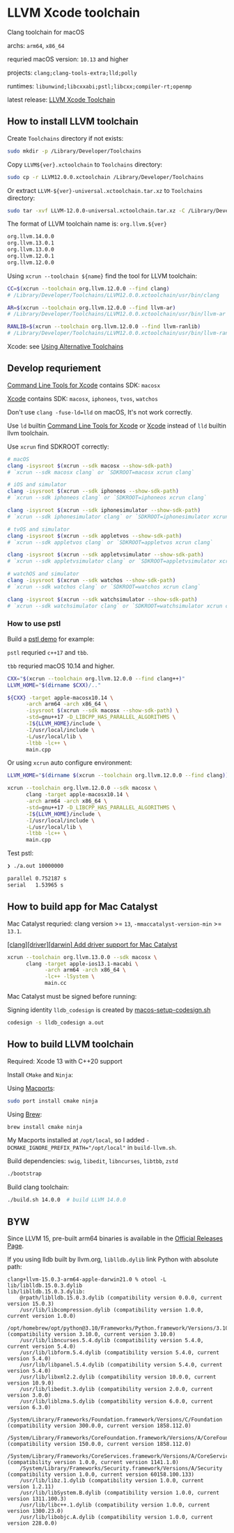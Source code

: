 # LLVM Xcode toolchain

Clang toolchain for macOS

archs: `arm64`, `x86_64`

requried macOS version: `10.13` and higher

projects: `clang;clang-tools-extra;lld;polly`

runtimes: `libunwind;libcxxabi;pstl;libcxx;compiler-rt;openmp`

latest release: [LLVM Xcode Toolchain](https://github.com/cntrump/llvm-xcode-toolchain/releases)

## How to install LLVM toolchain

Create `Toolchains` directory if not exists: 
```bash
sudo mkdir -p /Library/Developer/Toolchains
```

Copy `LLVM${ver}.xctoolchain` to `Toolchains` directory:
```bash
sudo cp -r LLVM12.0.0.xctoolchain /Library/Developer/Toolchains
```

Or extract `LLVM-${ver}-universal.xctoolchain.tar.xz` to `Toolchains` directory:
```bash
sudo tar -xvf LLVM-12.0.0-universal.xctoolchain.tar.xz -C /Library/Developer/Toolchains
```

The format of LLVM toolchain name is: `org.llvm.${ver}`
```bash
org.llvm.14.0.0
org.llvm.13.0.1
org.llvm.13.0.0
org.llvm.12.0.1
org.llvm.12.0.0
```

Using `xcrun --toolchain ${name}` find the tool for LLVM toolchain:
```bash
CC=$(xcrun --toolchain org.llvm.12.0.0 --find clang)
# /Library/Developer/Toolchains/LLVM12.0.0.xctoolchain/usr/bin/clang

AR=$(xcrun --toolchain org.llvm.12.0.0 --find llvm-ar)
# /Library/Developer/Toolchains/LLVM12.0.0.xctoolchain/usr/bin/llvm-ar

RANLIB=$(xcrun --toolchain org.llvm.12.0.0 --find llvm-ranlib)
# /Library/Developer/Toolchains/LLVM12.0.0.xctoolchain/usr/bin/llvm-ranlib
```

Xcode: see [Using Alternative Toolchains](https://developer.apple.com/library/archive/documentation/ToolsLanguages/Conceptual/Xcode_Overview/AlternativeToolchains.html)

## Develop requriement

[Command Line Tools for Xcode](https://developer.apple.com/download/all/) contains SDK: `macosx`

[Xcode](https://developer.apple.com/download/release/) contains SDK: `macosx`, `iphoneos`, `tvos`, `watchos`

Don't use `clang -fuse-ld=lld` on macOS, It's not work correctly.

Use `ld` builtin [Command Line Tools for Xcode](https://developer.apple.com/download/all/) or [Xcode](https://developer.apple.com/download/release/) instead of `lld` builtin llvm toolchain.

Use `xcrun` find SDKROOT correctly:

```bash
# macOS
clang -isysroot $(xcrun --sdk macosx --show-sdk-path)
# `xcrun --sdk macosx clang` or `SDKROOT=macosx xcrun clang`

# iOS and simulator
clang -isysroot $(xcrun --sdk iphoneos --show-sdk-path)
# `xcrun --sdk iphoneos clang` or `SDKROOT=iphoneos xcrun clang`

clang -isysroot $(xcrun --sdk iphonesimulator --show-sdk-path)
# `xcrun --sdk iphonesimulator clang` or `SDKROOT=iphonesimulator xcrun clang`

# tvOS and simulator
clang -isysroot $(xcrun --sdk appletvos --show-sdk-path)
# `xcrun --sdk appletvos clang` or `SDKROOT=appletvos xcrun clang`

clang -isysroot $(xcrun --sdk appletvsimulator --show-sdk-path)
# `xcrun --sdk appletvsimulator clang` or `SDKROOT=appletvsimulator xcrun clang`

# watchOS and simulator
clang -isysroot $(xcrun --sdk watchos --show-sdk-path)
# `xcrun --sdk watchos clang` or `SDKROOT=watchos xcrun clang`

clang -isysroot $(xcrun --sdk watchsimulator --show-sdk-path)
# `xcrun --sdk watchsimulator clang` or `SDKROOT=watchsimulator xcrun clang`
```

### How to use pstl

Build a [pstl demo](https://mp-force.ziti.uni-heidelberg.de/kmbeutel/pstl-demo) for example:

`pstl` requried `c++17` and `tbb`.

`tbb` requried macOS 10.14 and higher.

```bash
CXX="$(xcrun --toolchain org.llvm.12.0.0 --find clang++)"
LLVM_HOME="$(dirname $CXX)/.."

${CXX} -target apple-macosx10.14 \
      -arch arm64 -arch x86_64 \
      -isysroot $(xcrun --sdk macosx --show-sdk-path) \
      -std=gnu++17 -D_LIBCPP_HAS_PARALLEL_ALGORITHMS \
      -I${LLVM_HOME}/include \
      -I/usr/local/include \
      -L/usr/local/lib \
      -ltbb -lc++ \
      main.cpp
```

Or using `xcrun` auto configure environment:
```bash
LLVM_HOME="$(dirname $(xcrun --toolchain org.llvm.12.0.0 --find clang))/.."

xcrun --toolchain org.llvm.12.0.0 --sdk macosx \
      clang -target apple-macosx10.14 \
      -arch arm64 -arch x86_64 \
      -std=gnu++17 -D_LIBCPP_HAS_PARALLEL_ALGORITHMS \
      -I${LLVM_HOME}/include \
      -I/usr/local/include \
      -L/usr/local/lib \
      -ltbb -lc++ \
      main.cpp
```

Test pstl:

```bash
❯ ./a.out 10000000

parallel 0.752187 s
serial   1.53965 s
```

## How to build app for Mac Catalyst

Mac Catalyst requried: clang version >= `13`, `-mmaccatalyst-version-min` >= `13.1`.

[[clang][driver][darwin] Add driver support for Mac Catalyst](https://reviews.llvm.org/rG2542c1a5a1306398d73c3c0c5d71cacf7c690093)

```bash
xcrun --toolchain org.llvm.13.0.0 --sdk macosx \
      clang -target apple-ios13.1-macabi \
            -arch arm64 -arch x86_64 \
            -lc++ -lSystem \
            main.cc
```

Mac Catalyst must be signed before running:

Signing identity `lldb_codesign` is created by [macos-setup-codesign.sh](https://github.com/llvm/llvm-project/blob/main/lldb/scripts/macos-setup-codesign.sh)

```bash
codesign -s lldb_codesign a.out
```

## How to build LLVM toolchain

Required: Xcode 13 with C++20 support

Install `CMake` and `Ninja`:

Using [Macports](https://www.macports.org/):

```bash
sudo port install cmake ninja
```

Using [Brew](https://brew.sh/):

```bash
brew install cmake ninja
```

My Macports installed at `/opt/local`, so I added `-DCMAKE_IGNORE_PREFIX_PATH="/opt/local"` in `build-llvm.sh`.

Build dependencies: `swig`, `libedit`, `libncurses`, `libtbb`, `zstd`

```bash
./bootstrap
```

Build clang toolchain:

```bash
./build.sh 14.0.0  # build LLVM 14.0.0
```

## BYW

Since LLVM 15, pre-built arm64 binaries is available in the [Official Releases Page](https://github.com/llvm/llvm-project/releases).

If you using lldb built by llvm.org, `liblldb.dylib` link Python with absolute path:

```
clang+llvm-15.0.3-arm64-apple-darwin21.0 % otool -L lib/liblldb.15.0.3.dylib
lib/liblldb.15.0.3.dylib:
	@rpath/liblldb.15.0.3.dylib (compatibility version 0.0.0, current version 15.0.3)
	/usr/lib/libcompression.dylib (compatibility version 1.0.0, current version 1.0.0)
	/opt/homebrew/opt/python@3.10/Frameworks/Python.framework/Versions/3.10/Python (compatibility version 3.10.0, current version 3.10.0)
	/usr/lib/libncurses.5.4.dylib (compatibility version 5.4.0, current version 5.4.0)
	/usr/lib/libform.5.4.dylib (compatibility version 5.4.0, current version 5.4.0)
	/usr/lib/libpanel.5.4.dylib (compatibility version 5.4.0, current version 5.4.0)
	/usr/lib/libxml2.2.dylib (compatibility version 10.0.0, current version 10.9.0)
	/usr/lib/libedit.3.dylib (compatibility version 2.0.0, current version 3.0.0)
	/usr/lib/liblzma.5.dylib (compatibility version 6.0.0, current version 6.3.0)
	/System/Library/Frameworks/Foundation.framework/Versions/C/Foundation (compatibility version 300.0.0, current version 1858.112.0)
	/System/Library/Frameworks/CoreFoundation.framework/Versions/A/CoreFoundation (compatibility version 150.0.0, current version 1858.112.0)
	/System/Library/Frameworks/CoreServices.framework/Versions/A/CoreServices (compatibility version 1.0.0, current version 1141.1.0)
	/System/Library/Frameworks/Security.framework/Versions/A/Security (compatibility version 1.0.0, current version 60158.100.133)
	/usr/lib/libz.1.dylib (compatibility version 1.0.0, current version 1.2.11)
	/usr/lib/libSystem.B.dylib (compatibility version 1.0.0, current version 1311.100.3)
	/usr/lib/libc++.1.dylib (compatibility version 1.0.0, current version 1300.23.0)
	/usr/lib/libobjc.A.dylib (compatibility version 1.0.0, current version 228.0.0)
```

